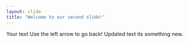 ```yaml
---
layout: slide
title: "Welcome to our second slide!"
---
```

Your text
Use the left arrow to go back!
Updated text its something new.